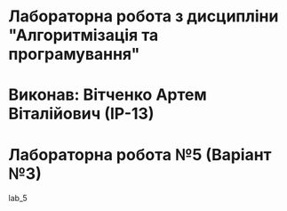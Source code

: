 # Лабораторна робота з дисципліни "Алгоритмізація та програмування"
# Виконав: Вітченко Артем Віталійович (ІР-13)
# Лабораторна робота №5 (Варіант №3)
lab_5
